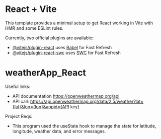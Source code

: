 # React + Vite

This template provides a minimal setup to get React working in Vite with HMR and some ESLint rules.

Currently, two official plugins are available:

- [@vitejs/plugin-react](https://github.com/vitejs/vite-plugin-react/blob/main/packages/plugin-react/README.md) uses [Babel](https://babeljs.io/) for Fast Refresh
- [@vitejs/plugin-react-swc](https://github.com/vitejs/vite-plugin-react-swc) uses [SWC](https://swc.rs/) for Fast Refresh
# weatherApp_React


Useful links:
- API documentation https://openweathermap.org/api
- API call: https://api.openweathermap.org/data/2.5/weather?lat={lat}&lon={lon}&appid={API key}

Project Reqs:
- This program used the useState hook to manage the state for latitude, longitude, weather data, and error messages.
